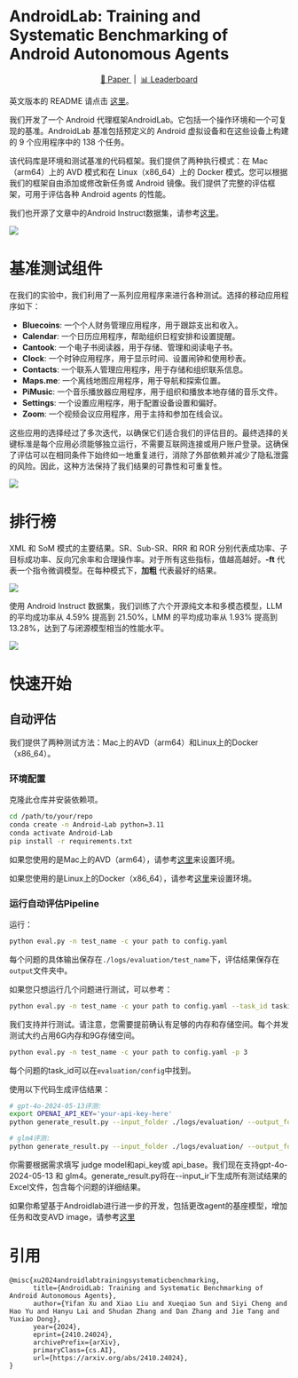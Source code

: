 # AndroidLab: Training and Systematic Benchmarking of Android Autonomous Agents

<p align="center">
   <a href="https://arxiv.org/abs/2410.24024" target="_blank">📃 Paper </a>
   &nbsp;|&nbsp;
   <a href="https://docs.google.com/spreadsheets/d/1Zv6mBfd4Ibt8mke24K6zAFrXe4AvEFaBLW3hpJqSgjw/edit?gid=0#gid=0" target="_blank">📊 Leaderboard</a>
</p>


英文版本的 README 请点击 [这里](README.md)。

我们开发了一个 Android 代理框架AndroidLab。它包括一个操作环境和一个可复现的基准。AndroidLab 基准包括预定义的 Android 虚拟设备和在这些设备上构建的 9 个应用程序中的 138 个任务。

该代码库是环境和测试基准的代码框架。我们提供了两种执行模式：在 Mac（arm64）上的 AVD 模式和在 Linux（x86_64）上的 Docker 模式。您可以根据我们的框架自由添加或修改新任务或 Android 镜像。我们提供了完整的评估框架，可用于评估各种 Android agents 的性能。

我们也开源了文章中的Android Instruct数据集，请参考[这里](docs/instruction_tuning.md)。


![](./assets/main-picture.png)

# 基准测试组件

在我们的实验中，我们利用了一系列应用程序来进行各种测试。选择的移动应用程序如下：

- **Bluecoins**: 一个个人财务管理应用程序，用于跟踪支出和收入。
- **Calendar**: 一个日历应用程序，帮助组织日程安排和设置提醒。
- **Cantook**: 一个电子书阅读器，用于存储、管理和阅读电子书。
- **Clock**: 一个时钟应用程序，用于显示时间、设置闹钟和使用秒表。
- **Contacts**: 一个联系人管理应用程序，用于存储和组织联系信息。
- **Maps.me**: 一个离线地图应用程序，用于导航和探索位置。
- **PiMusic**: 一个音乐播放器应用程序，用于组织和播放本地存储的音乐文件。
- **Settings**: 一个设置应用程序，用于配置设备设置和偏好。
- **Zoom**: 一个视频会议应用程序，用于主持和参加在线会议。

这些应用的选择经过了多次迭代，以确保它们适合我们的评估目的。最终选择的关键标准是每个应用必须能够独立运行，不需要互联网连接或用户账户登录。这确保了评估可以在相同条件下始终如一地重复进行，消除了外部依赖并减少了隐私泄露的风险。因此，这种方法保持了我们结果的可靠性和可重复性。

![](./assets/avd-subgoal-subcates.png)

# 排行榜

XML 和 SoM 模式的主要结果。SR、Sub-SR、RRR 和 ROR 分别代表成功率、子目标成功率、反向冗余率和合理操作率。对于所有这些指标，值越高越好。**-ft** 代表一个指令微调模型。在每种模式下，**加粗** 代表最好的结果。

![](./assets/leaderboard.png)

使用 Android Instruct 数据集，我们训练了六个开源纯文本和多模态模型，LLM 的平均成功率从 4.59% 提高到 21.50%，LMM 的平均成功率从 1.93% 提高到 13.28%，达到了与闭源模型相当的性能水平。

![](./assets/before-after-sft.png)

# 快速开始

## 自动评估

我们提供了两种测试方法：Mac上的AVD（arm64）和Linux上的Docker（x86_64）。

### 环境配置

克隆此仓库并安装依赖项。

```bash
cd /path/to/your/repo
conda create -n Android-Lab python=3.11
conda activate Android-Lab
pip install -r requirements.txt
```

如果您使用的是Mac上的AVD（arm64），请参考[这里](docs/prepare_for_mac.md)来设置环境。

如果您使用的是Linux上的Docker（x86_64），请参考[这里](docs/prepare_for_linux.md)来设置环境。

### 运行自动评估Pipeline

运行：

```bash
python eval.py -n test_name -c your path to config.yaml
```

每个问题的具体输出保存在`./logs/evaluation/test_name`下，评估结果保存在`output`文件夹中。

如果您只想运行几个问题进行测试，可以参考：

```bash
python eval.py -n test_name -c your path to config.yaml --task_id taskid_1,taskid_2,taskid_3
```

我们支持并行测试。请注意，您需要提前确认有足够的内存和存储空间。每个并发测试大约占用6G内存和9G存储空间。

```bash
python eval.py -n test_name -c your path to config.yaml -p 3
```

每个问题的task_id可以在`evaluation/config`中找到。

使用以下代码生成评估结果：

```bash
# gpt-4o-2024-05-13评测:
export OPENAI_API_KEY='your-api-key-here'
python generate_result.py --input_folder ./logs/evaluation/ --output_folder ./logs/evaluation/ --output_excel ./logs/evaluation/test_name.xlsx --judge_model gpt-4o-2024-05-13

# glm4评测:
python generate_result.py --input_folder ./logs/evaluation/ --output_folder ./logs/evaluation/ --output_excel ./logs/evaluation/test_name.xlsx --judge_model glm4 --api_key your api key
```

你需要根据需求填写 judge model和api_key或 api_base。我们现在支持gpt-4o-2024-05-13 和 glm4。generate_result.py将在--input_ir下生成所有测试结果的Excel文件，包含每个问题的详细结果。

如果你希望基于Androidlab进行进一步的开发，包括更改agent的基座模型，增加任务和改变AVD image，请参考[这里](docs/modify_androidlab.md)

# 引用

```
@misc{xu2024androidlabtrainingsystematicbenchmarking,
      title={AndroidLab: Training and Systematic Benchmarking of Android Autonomous Agents}, 
      author={Yifan Xu and Xiao Liu and Xueqiao Sun and Siyi Cheng and Hao Yu and Hanyu Lai and Shudan Zhang and Dan Zhang and Jie Tang and Yuxiao Dong},
      year={2024},
      eprint={2410.24024},
      archivePrefix={arXiv},
      primaryClass={cs.AI},
      url={https://arxiv.org/abs/2410.24024}, 
}
```